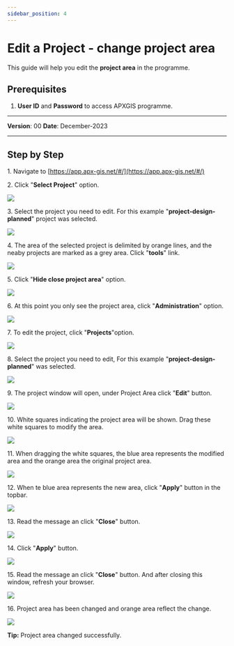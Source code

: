 ```yaml
---
sidebar_position: 4
---
```


# Edit a Project - change project area

This guide will help you edit the **project area** in the programme.

## **Prerequisites**
1.	**User ID** and **Password** to access APXGIS programme.

------------

**Version**: 00
**Date**: December-2023

------------
## **Step by Step**

1\. Navigate to [https://app.apx-gis.net/#/](https://app.apx-gis.net/#/)


2\. Click "**Select Project**" option.

![](https://ajeuwbhvhr.cloudimg.io/colony-recorder.s3.amazonaws.com/files/2023-12-30/1aca9e07-4f66-4eca-bf95-a0fd62133a16/ascreenshot.jpeg?tl_px=0,0&br_px=1376,769&force_format=png&width=1120.0&wat=1&wat_opacity=1&wat_gravity=northwest&wat_url=https://colony-recorder.s3.amazonaws.com/images/watermarks/14B8A6_standard.png&wat_pad=249,-9)


3\. Select the project you need to edit. For this example "**project-design-planned**" project was selected.

![](https://ajeuwbhvhr.cloudimg.io/colony-recorder.s3.amazonaws.com/files/2023-12-30/e32d4192-05a8-4275-8f1a-a19365785d13/ascreenshot.jpeg?tl_px=0,0&br_px=1376,769&force_format=png&width=1120.0&wat=1&wat_opacity=1&wat_gravity=northwest&wat_url=https://colony-recorder.s3.amazonaws.com/images/watermarks/14B8A6_standard.png&wat_pad=342,95)


4\. The area of the selected project is delimited by orange lines, and the neaby projects are marked as a grey area. Click "**tools**" link.

![](https://ajeuwbhvhr.cloudimg.io/colony-recorder.s3.amazonaws.com/files/2023-12-30/2d3c5a98-355e-4c75-b826-3c89a5f27285/ascreenshot.jpeg?tl_px=0,0&br_px=1921,887&force_format=png&width=1120.0&wat=1&wat_opacity=1&wat_gravity=northwest&wat_url=https://colony-recorder.s3.amazonaws.com/images/watermarks/14B8A6_standard.png&wat_pad=1002,-16)


5\. Click "**Hide close project area**" option.

![](https://ajeuwbhvhr.cloudimg.io/colony-recorder.s3.amazonaws.com/files/2023-12-30/56de6aeb-f976-4486-9973-146d7e549b52/ascreenshot.jpeg?tl_px=0,0&br_px=1921,887&force_format=png&width=1120.0&wat=1&wat_opacity=1&wat_gravity=northwest&wat_url=https://colony-recorder.s3.amazonaws.com/images/watermarks/14B8A6_standard.png&wat_pad=962,48)


6\. At this point you only see the project area, click "**Administration**" option.

![](https://ajeuwbhvhr.cloudimg.io/colony-recorder.s3.amazonaws.com/files/2023-12-30/df396013-d755-4070-b281-0f08d67d21a1/ascreenshot.jpeg?tl_px=0,0&br_px=1921,887&force_format=png&width=1120.0&wat=1&wat_opacity=1&wat_gravity=northwest&wat_url=https://colony-recorder.s3.amazonaws.com/images/watermarks/14B8A6_standard.png&wat_pad=37,8)


7\. To edit the project, click "**Projects**"option.

![](https://ajeuwbhvhr.cloudimg.io/colony-recorder.s3.amazonaws.com/files/2023-12-30/d9e29652-dd04-44d5-88ed-39fd0aa0ba28/ascreenshot.jpeg?tl_px=0,0&br_px=825,461&force_format=png&width=826&wat_scale=73&wat=1&wat_opacity=1&wat_gravity=northwest&wat_url=https://colony-recorder.s3.amazonaws.com/images/watermarks/14B8A6_standard.png&wat_pad=57,133)


8\. Select the project you need to edit, For this example "**project-design-planned**" was selected.

![](https://ajeuwbhvhr.cloudimg.io/colony-recorder.s3.amazonaws.com/files/2023-12-30/796c0c81-2f7f-4c61-b02e-36ef3346158d/ascreenshot.jpeg?tl_px=0,251&br_px=825,712&force_format=png&width=826&wat_scale=73&wat=1&wat_opacity=1&wat_gravity=northwest&wat_url=https://colony-recorder.s3.amazonaws.com/images/watermarks/14B8A6_standard.png&wat_pad=134,204)


9\. The project window will open, under Project Area click "**Edit**" button.

![](https://ajeuwbhvhr.cloudimg.io/colony-recorder.s3.amazonaws.com/files/2023-12-30/825c9e8a-b32f-4cf2-a0c4-1ebd533744e5/ascreenshot.jpeg?tl_px=0,0&br_px=1719,887&force_format=png&width=1120.0&wat=1&wat_opacity=1&wat_gravity=northwest&wat_url=https://colony-recorder.s3.amazonaws.com/images/watermarks/14B8A6_standard.png&wat_pad=56,67)


10\. White squares indicating the project area will be shown. Drag these white squares to modify the area.

![](https://ajeuwbhvhr.cloudimg.io/colony-recorder.s3.amazonaws.com/files/2023-12-30/0c95fc4e-fcec-4e12-8b6c-2ca307709201/ascreenshot.jpeg?tl_px=0,0&br_px=1921,887&force_format=png&width=1120.0&wat=1&wat_opacity=1&wat_gravity=northwest&wat_url=https://colony-recorder.s3.amazonaws.com/images/watermarks/14B8A6_standard.png&wat_pad=424,263)


11\. When dragging the white squares, the blue area represents the modified area and the orange area the original project area.

![](https://ajeuwbhvhr.cloudimg.io/colony-recorder.s3.amazonaws.com/files/2023-12-30/c5af208c-2ee7-4fdb-9228-b47c9966bc75/ascreenshot.jpeg?tl_px=16,0&br_px=1735,887&force_format=png&width=1120.0&wat=1&wat_opacity=1&wat_gravity=northwest&wat_url=https://colony-recorder.s3.amazonaws.com/images/watermarks/14B8A6_standard.png&wat_pad=524,201)


12\. When te blue area represents the new area, click "**Apply**" button in the topbar.

![](https://ajeuwbhvhr.cloudimg.io/colony-recorder.s3.amazonaws.com/files/2023-12-30/e2f7ca77-55cc-48ca-a5d2-44d582428c5b/ascreenshot.jpeg?tl_px=201,0&br_px=1920,887&force_format=png&width=1120.0&wat=1&wat_opacity=1&wat_gravity=northwest&wat_url=https://colony-recorder.s3.amazonaws.com/images/watermarks/14B8A6_standard.png&wat_pad=1064,-24)


13\. Read the message an click "**Close**" button.

![](https://ajeuwbhvhr.cloudimg.io/colony-recorder.s3.amazonaws.com/files/2023-12-30/eb390e42-ed72-441c-9108-ff3ecfa9beb1/ascreenshot.jpeg?tl_px=0,0&br_px=1921,887&force_format=png&width=1120.0&wat=1&wat_opacity=1&wat_gravity=northwest&wat_url=https://colony-recorder.s3.amazonaws.com/images/watermarks/14B8A6_standard.png&wat_pad=650,158)


14\. Click "**Apply**" button.

![](https://ajeuwbhvhr.cloudimg.io/colony-recorder.s3.amazonaws.com/files/2023-12-30/50eb2c96-82a5-4d18-9a07-36009c5f9afd/ascreenshot.jpeg?tl_px=0,0&br_px=1921,887&force_format=png&width=1120.0&wat=1&wat_opacity=1&wat_gravity=northwest&wat_url=https://colony-recorder.s3.amazonaws.com/images/watermarks/14B8A6_standard.png&wat_pad=133,467)


15\. Read the message an click "**Close**" button. And after closing this window, refresh your browser.

![](https://ajeuwbhvhr.cloudimg.io/colony-recorder.s3.amazonaws.com/files/2023-12-30/4953fe94-c1a7-474b-8380-b77e6311e55d/ascreenshot.jpeg?tl_px=0,0&br_px=1921,887&force_format=png&width=1120.0&wat=1&wat_opacity=1&wat_gravity=northwest&wat_url=https://colony-recorder.s3.amazonaws.com/images/watermarks/14B8A6_standard.png&wat_pad=660,153)


16\. Project area has been changed and orange area reflect the change.

![](https://ajeuwbhvhr.cloudimg.io/colony-recorder.s3.amazonaws.com/files/2023-12-30/c19b2755-3660-4659-b4a7-a2fef658cc07/screenshot.jpeg?tl_px=0,0&br_px=1925,885&force_format=png&width=1120.0)


**Tip:** Project area changed successfully.
